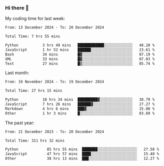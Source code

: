 ### Hi there 👋

My coding time for last week:

<!--START_SECTION:week-->

```txt
From: 13 December 2024 - To: 20 December 2024

Total Time: 7 hrs 55 mins

Python           3 hrs 49 mins   ████████████░░░░░░░░░░░░░   48.20 %
JavaScript       1 hr 52 mins    ██████░░░░░░░░░░░░░░░░░░░   23.61 %
Bash             34 mins         █▓░░░░░░░░░░░░░░░░░░░░░░░   07.19 %
XML              33 mins         █▓░░░░░░░░░░░░░░░░░░░░░░░   07.03 %
Text             27 mins         █▒░░░░░░░░░░░░░░░░░░░░░░░   05.74 %
```

<!--END_SECTION:week-->

Last month:

<!--START_SECTION:month-->

```txt
From: 19 November 2024 - To: 19 December 2024

Total Time: 27 hrs 15 mins

Python           10 hrs 34 mins  █████████▓░░░░░░░░░░░░░░░   38.79 %
JavaScript       7 hrs 26 mins   ██████▓░░░░░░░░░░░░░░░░░░   27.27 %
Markdown         4 hrs 6 mins    ███▓░░░░░░░░░░░░░░░░░░░░░   15.08 %
Other            1 hr 3 mins     █░░░░░░░░░░░░░░░░░░░░░░░░   03.89 %
```

<!--END_SECTION:month-->

The past year:

<!--START_SECTION:year-->

```txt
From: 21 December 2023 - To: 20 December 2024

Total Time: 311 hrs 32 mins

Python             85 hrs 55 mins  ███████░░░░░░░░░░░░░░░░░░   27.58 %
JavaScript         47 hrs 57 mins  ████░░░░░░░░░░░░░░░░░░░░░   15.40 %
Other              38 hrs 13 mins  ███░░░░░░░░░░░░░░░░░░░░░░   12.27 %
```

<!--END_SECTION:year-->
